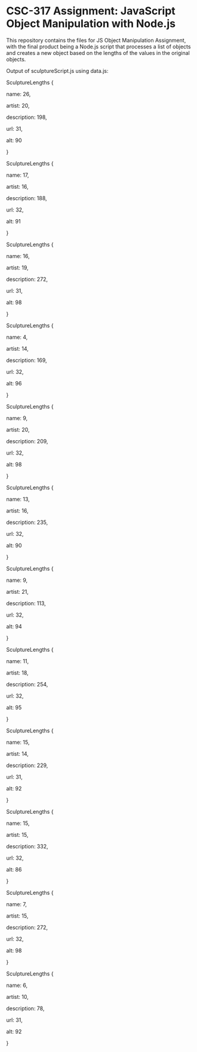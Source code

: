 # CSC-317 Assignment: JavaScript Object Manipulation with Node.js
This repository contains the files for JS Object Manipulation Assignment, with the final product being a Node.js script that processes a list of objects and creates a new object based on the lengths of the values in the original objects.

Output of sculptureScript.js using data.js:

SculptureLengths {

  name: 26,

  artist: 20,

  description: 198,

  url: 31,

  alt: 90

}

SculptureLengths {

  name: 17,

  artist: 16,

  description: 188,

  url: 32,

  alt: 91

}

SculptureLengths {

  name: 16,

  artist: 19,

  description: 272,

  url: 31,

  alt: 98

}

SculptureLengths {

  name: 4,

  artist: 14,

  description: 169,

  url: 32,

  alt: 96

}

SculptureLengths {

  name: 9,

  artist: 20,

  description: 209,

  url: 32,

  alt: 98

}

SculptureLengths {

  name: 13,

  artist: 16,

  description: 235,

  url: 32,

  alt: 90

}

SculptureLengths {

  name: 9,

  artist: 21,

  description: 113,

  url: 32,

  alt: 94

}

SculptureLengths {

  name: 11,

  artist: 18,

  description: 254,

  url: 32,

  alt: 95

}

SculptureLengths {

  name: 15,

  artist: 14,

  description: 229,

  url: 31,

  alt: 92

}

SculptureLengths {

  name: 15,

  artist: 15,

  description: 332,

  url: 32,

  alt: 86

}

SculptureLengths {

  name: 7,

  artist: 15,

  description: 272,

  url: 32,

  alt: 98

}

SculptureLengths {

  name: 6,

  artist: 10,

  description: 78,

  url: 31,

  alt: 92

}